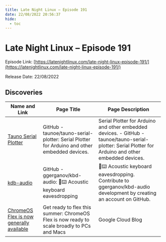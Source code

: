 ```yaml
---
title: Late Night Linux – Episode 191
date: 22/08/2022 20:56:37
hide:
  - toc
---
```


# Late Night Linux – Episode 191

Episode Link: [https://latenightlinux.com/late-night-linux-episode-191/](https://latenightlinux.com/late-night-linux-episode-191/)

Release Date: 22/08/2022

## Discoveries

| Name and Link | Page Title | Page Description |
| ------------- | ---------- | ---------------- |
| [Tauno Serial Plotter](https://github.com/taunoe/tauno-serial-plotter) | GitHub - taunoe/tauno-serial-plotter: Serial Plotter for Arduino and other embedded devices. | Serial Plotter for Arduino and other embedded devices. - GitHub - taunoe/tauno-serial-plotter: Serial Plotter for Arduino and other embedded devices. |
| [kdb-audio](https://github.com/ggerganov/kbd-audio) | GitHub - ggerganov/kbd-audio: 🎤⌨️ Acoustic keyboard eavesdropping | 🎤⌨️ Acoustic keyboard eavesdropping. Contribute to ggerganov/kbd-audio development by creating an account on GitHub. |
| [ChromeOS Flex is now generally available](https://cloud.google.com/blog/products/chrome-enterprise/chromeos-flex-ready-to-scale-to-pcs-and-macs) | Get ready to flex this summer: ChromeOS Flex is now ready to scale broadly to PCs and Macs | Google Cloud Blog | Get ready to flex this summer: ChromeOS Flex is now ready to scale broadly to PCs and Macs |
